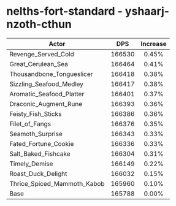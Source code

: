 # nelths-fort-standard - yshaarj-nzoth-cthun
| Actor | DPS | Increase |
|---|:---:|:---:|
|Revenge_Served_Cold|166530|0.45%|
|Great_Cerulean_Sea|166464|0.41%|
|Thousandbone_Tongueslicer|166418|0.38%|
|Sizzling_Seafood_Medley|166417|0.38%|
|Aromatic_Seafood_Platter|166401|0.37%|
|Draconic_Augment_Rune|166393|0.36%|
|Feisty_Fish_Sticks|166386|0.36%|
|Filet_of_Fangs|166376|0.35%|
|Seamoth_Surprise|166343|0.33%|
|Fated_Fortune_Cookie|166336|0.33%|
|Salt_Baked_Fishcake|166304|0.31%|
|Timely_Demise|166149|0.22%|
|Roast_Duck_Delight|166032|0.15%|
|Thrice_Spiced_Mammoth_Kabob|165960|0.10%|
|Base|165788|0.00%|

